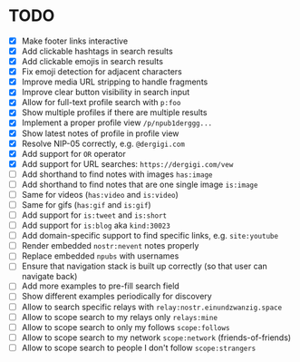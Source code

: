 # TODO

- [x] Make footer links interactive
- [x] Add clickable hashtags in search results
- [x] Add clickable emojis in search results
- [x] Fix emoji detection for adjacent characters
- [x] Improve media URL stripping to handle fragments
- [x] Improve clear button visibility in search input
- [x] Allow for full-text profile search with `p:foo`
- [x] Show multiple profiles if there are multiple results
- [x] Implement a proper profile view `/p/npub1derggg...`
- [x] Show latest notes of profile in profile view
- [x] Resolve NIP-05 correctly, e.g. `@dergigi.com`
- [x] Add support for `OR` operator
- [x] Add support for URL searches: `https://dergigi.com/vew`
- [ ] Add shorthand to find notes with images `has:image`
- [ ] Add shorthand to find notes that are one single image `is:image`
- [ ] Same for videos (`has:video` and `is:video`)
- [ ] Same for gifs (`has:gif` and `is:gif`)
- [ ] Add support for `is:tweet` and `is:short`
- [ ] Add support for `is:blog` aka `kind:30023`
- [ ] Add domain-specific support to find specific links, e.g. `site:youtube`
- [ ] Render embedded `nostr:nevent` notes properly
- [ ] Replace embedded `npubs` with usernames
- [ ] Ensure that navigation stack is built up correctly (so that user can navigate back)
- [ ] Add more examples to pre-fill search field
- [ ] Show different examples periodically for discovery
- [ ] Allow to search specific relays with `relay:nostr.einundzwanzig.space`
- [ ] Allow to scope search to my relays only `relays:mine`
- [ ] Allow to scope search to only my follows `scope:follows`
- [ ] Allow to scope search to my network `scope:network` (friends-of-friends)
- [ ] Allow to scope search to people I don't follow `scope:strangers`
